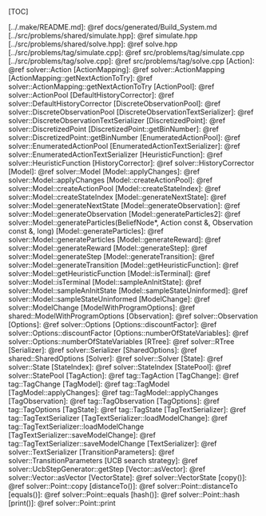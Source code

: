 [TOC]


[../.make/README.md]: @ref docs/generated/Build_System.md
[../src/problems/shared/simulate.hpp]: @ref simulate.hpp
[../src/problems/shared/solve.hpp]: @ref solve.hpp
[../src/problems/tag/simulate.cpp]: @ref src/problems/tag/simulate.cpp
[../src/problems/tag/solve.cpp]: @ref src/problems/tag/solve.cpp
[Action]: @ref solver::Action
[ActionMapping]: @ref solver::ActionMapping
[ActionMapping::getNextActionToTry]: @ref solver::ActionMapping::getNextActionToTry
[ActionPool]: @ref solver::ActionPool
[DefaultHistoryCorrector]: @ref solver::DefaultHistoryCorrector
[DiscreteObservationPool]: @ref solver::DiscreteObservationPool
[DiscreteObservationTextSerializer]: @ref solver::DiscreteObservationTextSerializer
[DiscretizedPoint]: @ref solver::DiscretizedPoint
[DiscretizedPoint::getBinNumber]: @ref solver::DiscretizedPoint::getBinNumber
[EnumeratedActionPool]: @ref solver::EnumeratedActionPool
[EnumeratedActionTextSerializer]: @ref solver::EnumeratedActionTextSerializer
[HeuristicFunction]: @ref solver::HeuristicFunction
[HistoryCorrector]: @ref solver::HistoryCorrector
[Model]: @ref solver::Model
[Model::applyChanges]: @ref solver::Model::applyChanges
[Model::createActionPool]: @ref solver::Model::createActionPool
[Model::createStateIndex]: @ref solver::Model::createStateIndex
[Model::generateNextState]: @ref solver::Model::generateNextState
[Model::generateObservation]: @ref solver::Model::generateObservation
[Model::generateParticles2]: @ref solver::Model::generateParticles(BeliefNode*, Action const &, Observation const &, long)
[Model::generateParticles]: @ref solver::Model::generateParticles
[Model::generateReward]: @ref solver::Model::generateReward
[Model::generateStep]: @ref solver::Model::generateStep
[Model::generateTransition]: @ref solver::Model::generateTransition
[Model::getHeuristicFunction]: @ref solver::Model::getHeuristicFunction
[Model::isTerminal]: @ref solver::Model::isTerminal
[Model::sampleAnInitState]: @ref solver::Model::sampleAnInitState
[Model::sampleStateUninformed]: @ref solver::Model::sampleStateUninformed
[ModelChange]: @ref solver::ModelChange
[ModelWithProgramOptions]: @ref shared::ModelWithProgramOptions
[Observation]: @ref solver::Observation
[Options]: @ref solver::Options
[Options::discountFactor]: @ref solver::Options::discountFactor
[Options::numberOfStateVariables]: @ref solver::Options::numberOfStateVariables
[RTree]: @ref solver::RTree
[Serializer]: @ref solver::Serializer
[SharedOptions]: @ref shared::SharedOptions
[Solver]: @ref solver::Solver
[State]: @ref solver::State
[StateIndex]: @ref solver::StateIndex
[StatePool]: @ref solver::StatePool
[TagAction]: @ref tag::TagAction
[TagChange]: @ref tag::TagChange
[TagModel]: @ref tag::TagModel
[TagModel::applyChanges]: @ref tag::TagModel::applyChanges
[TagObservation]: @ref tag::TagObservation
[TagOptions]: @ref tag::TagOptions
[TagState]: @ref tag::TagState
[TagTextSerializer]: @ref tag::TagTextSerializer
[TagTextSerializer::loadModelChange]: @ref tag::TagTextSerializer::loadModelChange
[TagTextSerializer::saveModelChange]: @ref tag::TagTextSerializer::saveModelChange
[TextSerializer]: @ref solver::TextSerializer
[TransitionParameters]: @ref solver::TransitionParameters
[UCB search strategy]: @ref solver::UcbStepGenerator::getStep
[Vector::asVector]: @ref solver::Vector::asVector
[VectorState]: @ref solver::VectorState
[copy()]: @ref solver::Point::copy
[distanceTo()]: @ref solver::Point::distanceTo
[equals()]: @ref solver::Point::equals
[hash()]: @ref solver::Point::hash
[print()]: @ref solver::Point::print
